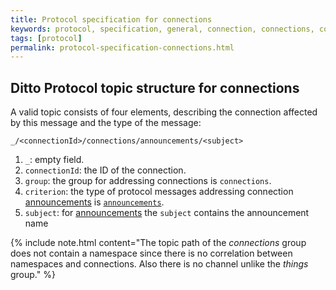 ```yaml
---
title: Protocol specification for connections
keywords: protocol, specification, general, connection, connections, connectivity
tags: [protocol]
permalink: protocol-specification-connections.html
---
```



## Ditto Protocol topic structure for connections

A valid topic consists of four elements, describing the connection affected by this message and the type of the message:

```
_/<connectionId>/connections/announcements/<subject>
```

1. `_`: empty field.
2. `connectionId`: the ID of the connection.
3. `group`: the group for addressing connections is `connections`.
4. `criterion`: the type of protocol messages addressing connection [announcements](basic-signals-announcement.html) is 
   [`announcements`](protocol-specification-policies-announcement.html).
5. `subject`: for [announcements](basic-signals-announcement.html) the `subject` contains the announcement name
       
{% include note.html content="The topic path of the *connections* group does not contain a namespace since there is 
no correlation between namespaces and connections. Also there is no channel unlike the *things* group." %}
